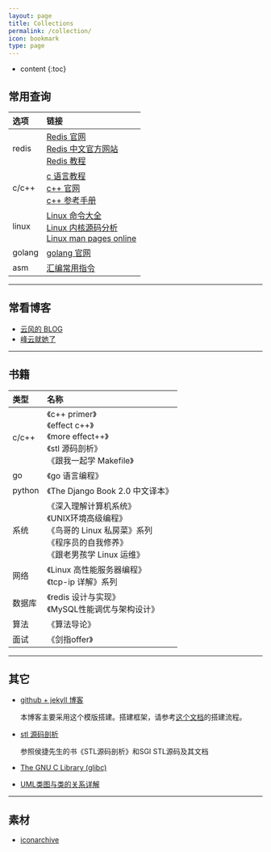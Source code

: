```yaml
---
layout: page
title: Collections
permalink: /collection/
icon: bookmark
type: page
---
```


* content
{:toc}

## 常用查询

| 选项   | 链接                                                                                                                                                                                                                  |
| :----- | :-------------------------------------------------------------------------------------------------------------------------------------------------------------------------------------------------------------------- |
| redis  | [Redis 官网](https://redis.io/)<br/>[Redis 中文官方网站](http://www.redis.cn/)<br/>[Redis 教程](https://www.runoob.com/redis/redis-tutorial.html)                                                                     |
| c/c++  | [c 语言教程](https://www.runoob.com/cprogramming/c-tutorial.html) <br/> [c++ 官网](http://www.cplusplus.com/) <br/> [c++ 参考手册](https://zh.cppreference.com/)                                                      |
| linux  | [Linux 命令大全](https://www.runoob.com/linux/linux-command-manual.html)<br/>[Linux 内核源码分析](https://www.cnblogs.com/tolimit/default.html?page=1)<br/>[Linux man pages online](http://man7.org/linux/man-pages/) |
| golang | [golang 官网](https://golang.google.cn/)                                                                                                                                                                              |
| asm    | [汇编常用指令](https://blog.csdn.net/qq_36982160/article/details/82950848)                                                                                                                                            |

---

## 常看博客

* [云风的 BLOG](https://blog.codingnow.com/)
* [峰云就她了](http://xiaorui.cc/)

---

## 书籍

| 类型   | 名称                                                                                                                                    |
| :----- | :-------------------------------------------------------------------------------------------------------------------------------------- |
| c/c++  | 《c++ primer》 <br/>《effect c++》 <br/>《more effect++》<br/>《stl 源码剖析》<br/>《跟我一起学 Makefile》                              |
| go     | 《go 语言编程》                                                                                                                         |
| python | 《The Django Book 2.0 中文译本》                                                                                                        |
| 系统   | 《深入理解计算机系统》<br/>《UNIX环境高级编程》<br/>《鸟哥的 Linux 私房菜》系列 <br/>《程序员的自我修养》<br/>《跟老男孩学 Linux 运维》 |
| 网络   | 《Linux 高性能服务器编程》     <br/> 《tcp-ip 详解》系列                                                                                |
| 数据库 | 《redis 设计与实现》<br/> 《MySQL性能调优与架构设计》                                                                                   |
| 算法   | 《算法导论》                                                                                                                            |
| 面试   | 《剑指offer》                                                                                                                           |

---

## 其它

* [github + jekyll 博客](https://github.com/Gaohaoyang/gaohaoyang.github.io)
  
  本博客主要采用这个模版搭建。搭建框架，请参考[这个文档](https://github.com/wonderseen/wonderseen.github.io)的搭建流程。

* [stl 源码剖析](https://www.kancloud.cn/digest/stl-sources/)
  
  参照侯捷先生的书《STL源码剖析》和SGI STL源码及其文档

* [The GNU C Library (glibc)](https://www.gnu.org/software/libc/)

* [UML类图与类的关系详解](http://www.uml.org.cn/oobject/201104212.asp)

---

## 素材

* [iconarchive](http://www.iconarchive.com/)

<!-- {% include comments.html %} -->

